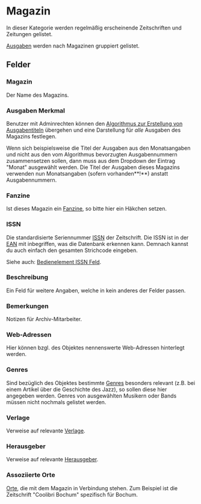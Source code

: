 Magazin
=======

In dieser Kategorie werden regelmäßig erscheinende Zeitschriften und Zeitungen gelistet.

[Ausgaben](ausgabe.md "Ausgabe") werden nach Magazinen gruppiert gelistet.

## Felder

### Magazin

Der Name des Magazins.

### Ausgaben Merkmal

Benutzer mit Adminrechten können
den [Algorithmus zur Erstellung von Ausgabentiteln](ausgabe.md#textliche-darstellung "Ausgabe") übergehen und eine
Darstellung für *alle* Ausgaben des Magazins festlegen.

Wenn sich beispielsweise die Titel der Ausgaben aus den Monatsangaben und nicht aus den vom Algorithmus bevorzugten
Ausgabennummern zusammensetzen sollen, dann muss aus dem Dropdown der Eintrag "Monat" ausgewählt werden. Die Titel der
Ausgaben dieses Magazins verwenden nun Monatsangaben (sofern vorhanden**!**) anstatt Ausgabennummern.

### Fanzine

Ist dieses Magazin ein [Fanzine](https://de.wikipedia.org/wiki/Fanzine), so bitte hier ein Häkchen setzen.

### ISSN

Die standardisierte Seriennummer
[ISSN](https://de.wikipedia.org/wiki/Internationale_Standardnummer_f%C3%BCr_fortlaufende_Sammelwerke) der Zeitschrift.
Die ISSN ist in der [EAN](https://de.wikipedia.org/wiki/European_Article_Number) mit inbegriffen,
was die Datenbank erkennen kann. Demnach kannst du auch einfach den gesamten Strichcode eingeben.

Siehe auch: [Bedienelement ISSN Feld](bedienelement.md#issnisbnean "Bedienelement").

### Beschreibung

Ein Feld für weitere Angaben, welche in kein anderes der Felder passen.

### Bemerkungen

Notizen für Archiv-Mitarbeiter.

### Web-Adressen

Hier können bzgl. des Objektes nennenswerte Web-Adressen hinterlegt werden.

### Genres

Sind bezüglich des Objektes bestimmte
[Genres](genre.md "Genre") besonders relevant (z.B. bei einem Artikel über die Geschichte des Jazz), so sollen diese
hier angegeben werden. Genres von ausgewählten Musikern oder Bands müssen nicht nochmals gelistet werden.

### Verlage

Verweise auf relevante [Verlage](verlag.md "Verlag").

### Herausgeber

Verweise auf relevante [Herausgeber](herausgeber.md "Herausgeber").

### Assoziierte Orte

[Orte](ort.md "Ort"), die mit dem Magazin in Verbindung stehen. Zum Beispiel ist die Zeitschrift "Coolibri Bochum"
spezifisch für Bochum.
